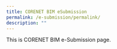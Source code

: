 ```yaml
---
title: CORENET BIM eSubmission
permalink: /e-submission/permalink/
description: ""
---
```

This is CORENET BIM e-Submission page.